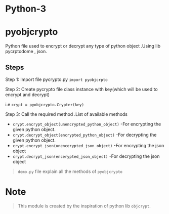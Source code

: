 # Python-3

# pyobjcrypto

 Python file used to encrypt or decrypt any type of python object .Using lib pycrptodome , json.
 
 ## Steps
 
 Step 1: Import file pycrypto.py `import pyobjcrpto`
 
 Step 2: Create pycrypto file class instance with key(which will be used to encrypt and decrypt)
 
 i.e `crypt = pyobjcrypto.Crypter(key)`
 
 Step 3: Call the required method .List of available methods
 
  - `crypt.encrypt_object(unencrypted_python_object)` \-For encrypting the given python object.
  - `crypt.decrypt_object(encrypted_python_object)`   \-For decrypting the given python object.
  - `crypt.encrypt_json(unencerypted_json_object)`      \-For encrypting the json object
  - `crypt.decrypt_json(encerypted_json_object)`      \-For decrypting the json object
  
> `demo.py` file explain  all the methods of `pyobjcrypto`
 # Note
 
> This module is created by the inspiration of python lib `objcrypt`.
 
